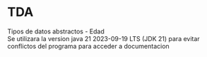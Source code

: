 # TDA
Tipos de datos abstractos - Edad <br>
Se utilizara la version java 21 2023-09-19 LTS (JDK 21) para evitar conflictos del programa
para acceder a documentacion 

